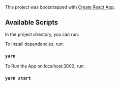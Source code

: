 This project was bootstrapped with [Create React App](https://github.com/facebook/create-react-app).

## Available Scripts

In the project directory, you can run:

To Install dependencies, run:
### `yarn`

To Run the App on localhost:3000, run:
### `yarn start`
